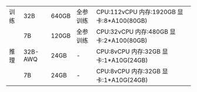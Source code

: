 |    |         |       |      |                                        |
| -- | ------- | ----- | ---- | -------------------------------------- |
| 训练 | 32B     | 640GB | 全参训练 | CPU:112vCPU 内存:1920GB 显卡:8\*A100(80GB) |
|    | 7B      | 120GB | 全参训练 | CPU:32vCPU 内存:480GB 显卡:2\*A100(80GB)   |
| 推理 | 32B-AWQ | 24GB  | -    | CPU:8vCPU 内存:32GB 显卡:1\*A10G(24GB)     |
|    | 7B      | 24GB  | -    | CPU:8vCPU 内存:32GB 显卡:1\*A10G(24GB)     |

